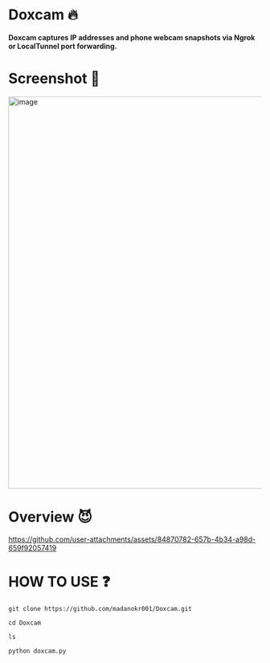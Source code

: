 # Doxcam 🔥
**Doxcam captures IP addresses and phone webcam snapshots via Ngrok or LocalTunnel port forwarding.**

# Screenshot 📸
<img width="1428" height="781" alt="image" src="https://github.com/user-attachments/assets/f6016b1e-beb0-4a34-83c6-8fd9b923a7f3" />

# Overview 😈
https://github.com/user-attachments/assets/84870782-657b-4b34-a98d-659f92057419

# HOW TO USE ❓
```
git clone https://github.com/madanokr001/Doxcam.git
```
```
cd Doxcam
```
```
ls
```
```
python doxcam.py
```




